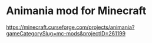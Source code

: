 # Animania mod for Minecraft
https://minecraft.curseforge.com/projects/animania?gameCategorySlug=mc-mods&projectID=261199
